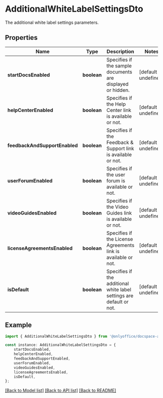 # AdditionalWhiteLabelSettingsDto

The additional white label settings parameters.

## Properties

Name | Type | Description | Notes
------------ | ------------- | ------------- | -------------
**startDocsEnabled** | **boolean** | Specifies if the sample documents are displayed or hidden. | [default to undefined]
**helpCenterEnabled** | **boolean** | Specifies if the Help Center link is available or not. | [default to undefined]
**feedbackAndSupportEnabled** | **boolean** | Specifies if the Feedback &amp; Support link is available or not. | [default to undefined]
**userForumEnabled** | **boolean** | Specifies if the user forum is available or not. | [default to undefined]
**videoGuidesEnabled** | **boolean** | Specifies if the Video Guides link is available or not. | [default to undefined]
**licenseAgreementsEnabled** | **boolean** | Specifies if the License Agreements link is available or not. | [default to undefined]
**isDefault** | **boolean** | Specifies if the additional white label settings are default or not. | [default to undefined]

## Example

```typescript
import { AdditionalWhiteLabelSettingsDto } from '@onlyoffice/docspace-api-sdk';

const instance: AdditionalWhiteLabelSettingsDto = {
    startDocsEnabled,
    helpCenterEnabled,
    feedbackAndSupportEnabled,
    userForumEnabled,
    videoGuidesEnabled,
    licenseAgreementsEnabled,
    isDefault,
};
```

[[Back to Model list]](../README.md#documentation-for-models) [[Back to API list]](../README.md#documentation-for-api-endpoints) [[Back to README]](../README.md)

